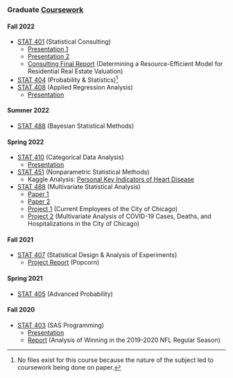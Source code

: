 ### Graduate [Coursework](https://catalog.luc.edu/graduate-professional/graduate-school/arts-sciences/mathematics-statistics/applied-statistics-ms/#curriculumtext)
#### Fall 2022
- [STAT 401](https://www.luc.edu/math/academics/courses/gradstat/stat495statisticalconsultingcapstone) (Statistical Consulting)
  - [Presentation 1](STAT%20401%20-%20Statistical%20Consulting/Presentation%201%20(Loyola%20Games%20Version%202.0).pdf)
  - [Presentation 2](STAT%20401%20-%20Statistical%20Consulting/Presentation%202%20(Nonparametric%20Tests).pdf)
  - [Consulting Final Report](STAT%20401%20-%20Statistical%20Consulting/Hwang%20Jordan%20Consulting%20Final%20Report.pdf) (Determining a Resource-Efficient Model for Residential Real Estate Valuation)
- [STAT 404](https://www.luc.edu/math/academics/courses/gradstat/math/academics/courses/math404) (Probability & Statistics)[^1]
- [STAT 408](https://www.luc.edu/math/academics/courses/stat408) (Applied Regression Analysis)
  - [Presentation](STAT%20408%20-%20Applied%20Regression%20Analysis/Project/Presentation%20(Personal%20Key%20Indicators%20of%20Heart%20Disease).pdf)
#### Summer 2022
- [STAT 488](https://www.luc.edu/math/academics/courses/stat388) (Bayesian Statistical Methods)
#### Spring 2022
- [STAT 410](https://www.luc.edu/math/academics/courses/stat410) (Categorical Data Analysis)
  - [Presentation](STAT%20410%20-%20Categorical%20Data%20Analysis/Project/Presentation%20(Loyola%20Games).pdf)
- [STAT 451](https://www.luc.edu/math/academics/courses/gradstat/stat451appliednonparametricmethods) (Nonparametric Statistical Methods)
  - Kaggle Analysis: [Personal Key Indicators of Heart Disease](https://www.kaggle.com/code/charleshwang/stat-451-project)
- [STAT 488](http://gauss.math.luc.edu/info/courses/spring/2022/detail/#807-STAT488) (Multivariate Statistical Analysis)
  - [Paper 1](STAT%20488%20-%20Multivariate%20Statistical%20Analysis/Paper%201/Paper%201.pdf)
  - [Paper 2](STAT%20488%20-%20Multivariate%20Statistical%20Analysis/Paper%202/Paper%202.pdf)
  - [Project 1](STAT%20488%20-%20Multivariate%20Statistical%20Analysis/Project%201/Project%201.pdf) (Current Employees of the City of Chicago)
  - [Project 2](STAT%20488%20-%20Multivariate%20Statistical%20Analysis/Project%202/Project%202.pdf) (Multivariate Analysis of COVID-19 Cases, Deaths, and Hospitalizations in the City of Chicago)
#### Fall 2021
- [STAT 407](https://www.luc.edu/math/academics/courses/stat407) (Statistical Design & Analysis of Experiments)
  - [Project Report](STAT%20407%20-%20Statistical%20Design%20%26%20Analysis%20of%20Experiments/Project%20Report%20(Popcorn).pdf) (Popcorn)
#### Spring 2021
- [STAT 405](https://www.luc.edu/math/academics/courses/gradstat/math/academics/courses/math405) (Advanced Probability)
#### Fall 2020
- [STAT 403](https://www.luc.edu/math/academics/courses/stat403) (SAS Programming)
  - [Presentation](STAT%20403%20-%20SAS%20Programming/Presentation%20(Analysis%20of%20Winning%20in%20the%202019-2020%20NFL%20Regular%20Season).pdf)
  - [Report](STAT%20403%20-%20SAS%20Programming/Report%20(Analysis%20of%20Winning%20in%20the%202019-2020%20NFL%20Regular%20Season).pdf) (Analysis of Winning in the 2019-2020 NFL Regular Season)
[^1]: No files exist for this course because the nature of the subject led to coursework being done on paper.
